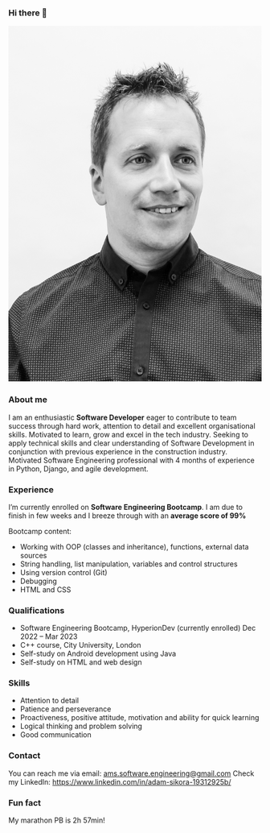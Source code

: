 ### Hi there 👋
![Me](Adam_Sikora.jpg)

### About me
I am an enthusiastic **Software Developer** eager to contribute to team success through hard work, attention to detail and excellent organisational skills. Motivated to learn, grow and excel in the tech industry. Seeking to apply technical skills and clear understanding of Software Development in conjunction with previous experience in the construction industry.
Motivated Software Engineering professional with 4 months of experience in Python, Django, and agile development.

### Experience
I’m currently enrolled on **Software Engineering Bootcamp**. I am due to finish in few weeks and I breeze through with an **average score of 99%**

Bootcamp content:
*	Working with OOP (classes and inheritance), functions, external data sources
*	String handling, list manipulation, variables and control structures
*	Using version control (Git)
*	Debugging
*	HTML and CSS

### Qualifications
*	Software Engineering Bootcamp, HyperionDev (currently enrolled)	Dec 2022 – Mar 2023
*	C++ course, City University, London	
*	Self-study on Android development using Java
*	Self-study on HTML and web design

### Skills
*	Attention to detail
*	Patience and perseverance
*	Proactiveness, positive attitude, motivation and ability for quick learning 
*	Logical thinking and problem solving
*	Good communication

### Contact
You can reach me via email: ams.software.engineering@gmail.com
Check my LinkedIn: https://www.linkedin.com/in/adam-sikora-19312925b/

### Fun fact
My marathon PB is 2h 57min!
